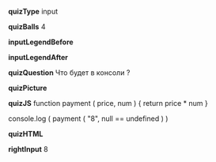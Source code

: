 ____quizType____
input

____quizBalls____
4

____inputLegendBefore____


____inputLegendAfter____


____quizQuestion____
Что будет в консоли ?

____quizPicture____


____quizJS____
function payment ( price, num ) {
    return price * num
}

console.log (
    payment ( "8", null == undefined )
)

____quizHTML____


____rightInput____
8
